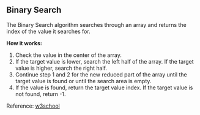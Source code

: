 ## Binary Search

The Binary Search algorithm searches through an array and returns the index of the value it searches for.

**How it works:**

1. Check the value in the center of the array.
2. If the target value is lower, search the left half of the array. If the target value is higher, search the right half.
3. Continue step 1 and 2 for the new reduced part of the array until the target value is found or until the search area is empty.
4. If the value is found, return the target value index. If the target value is not found, return -1.

Reference: [w3school](https://www.w3schools.com/dsa/dsa_algo_binarysearch.php)